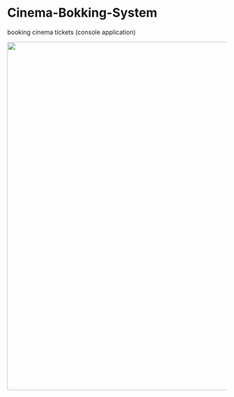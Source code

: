 # Cinema-Bokking-System
booking cinema tickets (console application)


<!-- <strong>   </strong>  -->


   <img src = "https://user-images.githubusercontent.com/94145850/162757611-90401090-3cfd-44c3-92a3-81ac0bfe8599.png" width="800" height="800"/>

